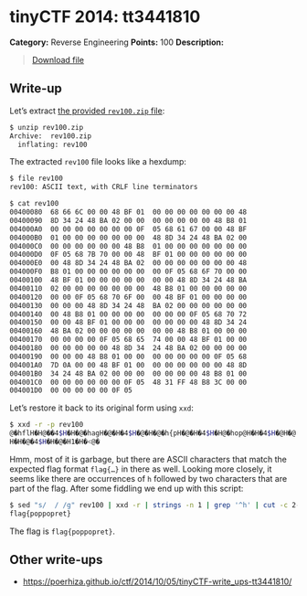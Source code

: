 # tinyCTF 2014: tt3441810

**Category:** Reverse Engineering
**Points:** 100
**Description:**

> [Download file](rev100.zip)

## Write-up

Let’s extract [the provided `rev100.zip` file](rev100.zip):

```bash
$ unzip rev100.zip
Archive:  rev100.zip
  inflating: rev100
```

The extracted `rev100` file looks like a hexdump:

```bash
$ file rev100
rev100: ASCII text, with CRLF line terminators

$ cat rev100
00400080  68 66 6C 00 00 48 BF 01  00 00 00 00 00 00 00 48
00400090  8D 34 24 48 BA 02 00 00  00 00 00 00 00 48 B8 01
004000A0  00 00 00 00 00 00 00 0F  05 68 61 67 00 00 48 BF
004000B0  01 00 00 00 00 00 00 00  48 8D 34 24 48 BA 02 00
004000C0  00 00 00 00 00 00 48 B8  01 00 00 00 00 00 00 00
004000D0  0F 05 68 7B 70 00 00 48  BF 01 00 00 00 00 00 00
004000E0  00 48 8D 34 24 48 BA 02  00 00 00 00 00 00 00 48
004000F0  B8 01 00 00 00 00 00 00  00 0F 05 68 6F 70 00 00
00400100  48 BF 01 00 00 00 00 00  00 00 48 8D 34 24 48 BA
00400110  02 00 00 00 00 00 00 00  48 B8 01 00 00 00 00 00
00400120  00 00 0F 05 68 70 6F 00  00 48 BF 01 00 00 00 00
00400130  00 00 00 48 8D 34 24 48  BA 02 00 00 00 00 00 00
00400140  00 48 B8 01 00 00 00 00  00 00 00 0F 05 68 70 72
00400150  00 00 48 BF 01 00 00 00  00 00 00 00 48 8D 34 24
00400160  48 BA 02 00 00 00 00 00  00 00 48 B8 01 00 00 00
00400170  00 00 00 00 0F 05 68 65  74 00 00 48 BF 01 00 00
00400180  00 00 00 00 00 48 8D 34  24 48 BA 02 00 00 00 00
00400190  00 00 00 48 B8 01 00 00  00 00 00 00 00 0F 05 68
004001A0  7D 0A 00 00 48 BF 01 00  00 00 00 00 00 00 48 8D
004001B0  34 24 48 BA 02 00 00 00  00 00 00 00 48 B8 01 00
004001C0  00 00 00 00 00 00 0F 05  48 31 FF 48 B8 3C 00 00
004001D0  00 00 00 00 00 0F 05
```

Let’s restore it back to its original form using `xxd`:

```bash
$ xxd -r -p rev100
@�hflH�H@��4$H�H�@�hagH�@�H�4$H�@�H�@�h{pH�@�H�4$H�H@�hop@H�H�4$H�@H�@ hpoH�@0H�4$H�@@H�hpr@PH�H�4$@`H�H�@phetH�@�H�4$H�@�H�h@�}
H�H�@�4$H�H�@�H1�H�<@�
```

Hmm, most of it is garbage, but there are ASCII characters that match the expected flag format `flag{…}` in there as well. Looking more closely, it seems like there are occurrences of `h` followed by two characters that are part of the flag. After some fiddling we end up with this script:

```bash
$ sed "s/  / /g" rev100 | xxd -r | strings -n 1 | grep '^h' | cut -c 2- | tr -d '\n'
flag{poppopret}
```

The flag is `flag{poppopret}`.

## Other write-ups

* <https://poerhiza.github.io/ctf/2014/10/05/tinyCTF-write_ups-tt3441810/>
